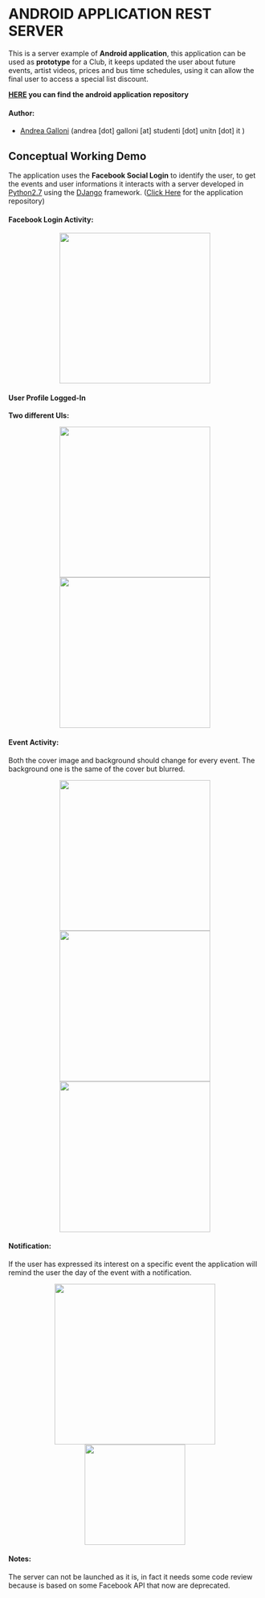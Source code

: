 

# ANDROID APPLICATION REST SERVER
This is a server example of **Android application**, this application can be used as **prototype** for a Club, it keeps updated the user about future events, artist videos, prices and bus time schedules, using it can allow the final user to access a special list discount.

**[HERE](https://github.com/sfcoding-school/AndroidUrbanApp) you can find the android application repository**  

#### Author: 
+ [Andrea Galloni](http://www.andreagalloni.eu) (andrea [dot] galloni [at] studenti [dot] unitn [dot] it )


## Conceptual Working Demo

The application uses the **Facebook Social Login** to identify the user, to get the events and user informations it interacts with a server developed in [Python2.7](https://www.python.org/) using the [DJango](https://www.djangoproject.com/) framework.
([Click Here](https://github.com/sfcoding-school/AndroidUrbanApp) for the application repository)



#### Facebook Login Activity:

<p align="center">
  <img src="images/StartPage.png" width="300">
</p>

#### User Profile Logged-In

**Two different UIs:**

<p align="center">
  <img src="images/loggedin1.png" width="300">
  <img src="images/loggedin.png" width="300">
</p>

#### Event Activity:

Both the cover image and background should change for every event. The background one is the same of the cover but blurred.

<p align="center">
  <img src="images/event0.png" width="300">
  <img src="images/event1.png" width="300">
  <img src="images/event2.png" width="300">
</p>




#### Notification:

If the user has expressed its interest on a specific event the application will remind the user the day of the event with a notification.

<p align="center">
  <img src="images/notification.png" width="320">
  <img src="https://github.com/sfcoding-school/AndroidUrbanApp/blob/master/images/icon.png" width="200">
</p>



#### Notes:

The server can not be launched as it is, in fact it needs some code review because is based on some Facebook API that now are deprecated.
